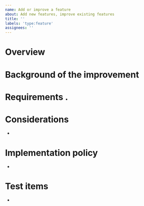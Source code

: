 ```yaml
---
name: Add or improve a feature
about: Add new features, improve existing features
title: ''
labels: 'type:feature'
assignees: ''
---
```


# Overview <!-- where/what improvements you want to make -->

# Background of the improvement <!-- background of the improvement needed -->

# Requirements <!-- expected behavior or content to be met -->.

# Considerations <!-- Items that need to be considered for improvement -->
- 

# Implementation policy <!-- how to implement -->
- 

# Test items <!-- how to check if the improvement has been implemented correctly -->
- 

<!-- You don't have to fill in all the blanks, but write the necessary information clearly. -->